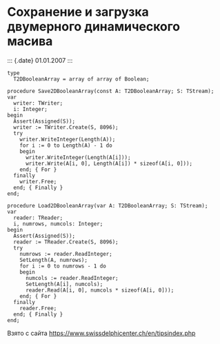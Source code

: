 Сохранение и загрузка двумерного динамического масива
=====================================================

::: {.date}
01.01.2007
:::

    type
      T2DBooleanArray = array of array of Boolean;
     
    procedure Save2DBooleanArray(const A: T2DBooleanArray; S: TStream);
    var
      writer: TWriter;
      i: Integer;
    begin
      Assert(Assigned(S));
      writer := TWriter.Create(S, 8096);
      try
        writer.WriteInteger(Length(A));
        for i := 0 to Length(A) - 1 do
        begin
          writer.WriteInteger(Length(A[i]));
          writer.Write(A[i, 0], Length(A[i]) * sizeof(A[i, 0]));
        end; { For }
      finally
        writer.Free;
      end; { Finally }
    end;
     
    procedure Load2DBooleanArray(var A: T2DBooleanArray; S: TStream);
    var
      reader: TReader;
      i, numrows, numcols: Integer;
    begin
      Assert(Assigned(S));
      reader := TReader.Create(S, 8096);
      try
        numrows := reader.ReadInteger;
        SetLength(A, numrows);
        for i := 0 to numrows - 1 do
        begin
          numcols := reader.ReadInteger;
          SetLength(A[i], numcols);
          reader.Read(A[i, 0], numcols * sizeof(A[i, 0]));
        end; { For }
      finally
        reader.Free;
      end; { Finally }
    end;

Взято с сайта <https://www.swissdelphicenter.ch/en/tipsindex.php>
